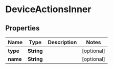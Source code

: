 

# DeviceActionsInner


## Properties

| Name | Type | Description | Notes |
|------------ | ------------- | ------------- | -------------|
|**type** | **String** |  |  [optional] |
|**name** | **String** |  |  [optional] |



